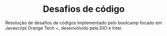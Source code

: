   <h1 align="center"> Desafios de código</h1>
    <p>Resolução de desafios de códigos implementado pelo bootcamp focado em Javascript Orange Tech +, desenvolvido pela DIO e Inter. </p>
    
    